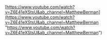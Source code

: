 [https://www.youtube.com/watch?v=Z6E41eXStsU&ab_channel=MatthewBerman](https://www.youtube.com/watch?v=Z6E41eXStsU&ab_channel=MatthewBerman "https://www.youtube.com/watch?v=Z6E41eXStsU&ab_channel=MatthewBerman")